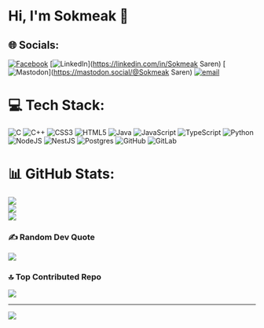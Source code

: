 # Hi, I'm Sokmeak 👋


## 🌐 Socials:
[![Facebook](https://img.shields.io/badge/Facebook-%231877F2.svg?logo=Facebook&logoColor=white)](https://facebook.com/sok.meak.1376) [![LinkedIn](https://img.shields.io/badge/LinkedIn-%230077B5.svg?logo=linkedin&logoColor=white)](https://linkedin.com/in/Sokmeak Saren) [![Mastodon](https://img.shields.io/badge/-MASTODON-%232B90D9?logo=mastodon&logoColor=white)](https://mastodon.social/@Sokmeak Saren) [![email](https://img.shields.io/badge/Email-D14836?logo=gmail&logoColor=white)](mailto:saroussokmeak721@gmail.com) 

# 💻 Tech Stack:
![C](https://img.shields.io/badge/c-%2300599C.svg?style=for-the-badge&logo=c&logoColor=white) ![C++](https://img.shields.io/badge/c++-%2300599C.svg?style=for-the-badge&logo=c%2B%2B&logoColor=white) ![CSS3](https://img.shields.io/badge/css3-%231572B6.svg?style=for-the-badge&logo=css3&logoColor=white) ![HTML5](https://img.shields.io/badge/html5-%23E34F26.svg?style=for-the-badge&logo=html5&logoColor=white) ![Java](https://img.shields.io/badge/java-%23ED8B00.svg?style=for-the-badge&logo=openjdk&logoColor=white) ![JavaScript](https://img.shields.io/badge/javascript-%23323330.svg?style=for-the-badge&logo=javascript&logoColor=%23F7DF1E) ![TypeScript](https://img.shields.io/badge/typescript-%23007ACC.svg?style=for-the-badge&logo=typescript&logoColor=white) ![Python](https://img.shields.io/badge/python-3670A0?style=for-the-badge&logo=python&logoColor=ffdd54) ![NodeJS](https://img.shields.io/badge/node.js-6DA55F?style=for-the-badge&logo=node.js&logoColor=white) ![NestJS](https://img.shields.io/badge/nestjs-%23E0234E.svg?style=for-the-badge&logo=nestjs&logoColor=white) ![Postgres](https://img.shields.io/badge/postgres-%23316192.svg?style=for-the-badge&logo=postgresql&logoColor=white) ![GitHub](https://img.shields.io/badge/github-%23121011.svg?style=for-the-badge&logo=github&logoColor=white) ![GitLab](https://img.shields.io/badge/gitlab-%23181717.svg?style=for-the-badge&logo=gitlab&logoColor=white)
# 📊 GitHub Stats:
![](https://github-readme-stats.vercel.app/api?username=Sokmeak&theme=dark&hide_border=false&include_all_commits=false&count_private=false)<br/>
![](https://nirzak-streak-stats.vercel.app/?user=Sokmeak&theme=dark&hide_border=false)<br/>
![](https://github-readme-stats.vercel.app/api/top-langs/?username=Sokmeak&theme=dark&hide_border=false&include_all_commits=false&count_private=false&layout=compact)

### ✍️ Random Dev Quote
![](https://quotes-github-readme.vercel.app/api?type=horizontal&theme=radical)

### 🔝 Top Contributed Repo
![](https://github-contributor-stats.vercel.app/api?username=Sokmeak&limit=5&theme=default&combine_all_yearly_contributions=true)

---
[![](https://visitcount.itsvg.in/api?id=Sokmeak&icon=0&color=0)](https://visitcount.itsvg.in)



